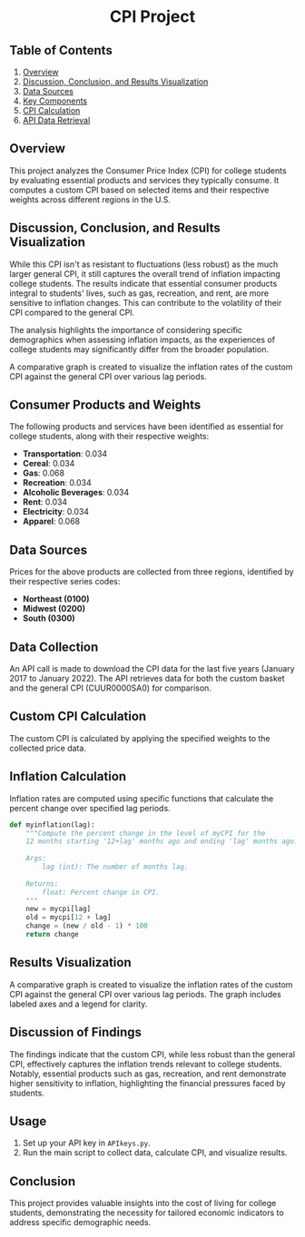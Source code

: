 # <p align="center">CPI Project</p>

## Table of Contents

1. [Overview](#overview)
2. [Discussion, Conclusion, and Results Visualization](#discussion-conclusion-and-results-visualization)
3. [Data Sources](#data-sources)
4. [Key Components](#key-components)
5. [CPI Calculation](#cpi-calculation)
6. [API Data Retrieval](#api-data-retrieval)

## Overview

This project analyzes the Consumer Price Index (CPI) for college students by evaluating essential products and services they typically consume. It computes a custom CPI based on selected items and their respective weights across different regions in the U.S.

## Discussion, Conclusion, and Results Visualization

While this CPI isn't as resistant to fluctuations (less robust) as the much larger general CPI, it still captures the overall trend of inflation impacting college students. The results indicate that essential consumer products integral to students' lives, such as gas, recreation, and rent, are more sensitive to inflation changes. This can contribute to the volatility of their CPI compared to the general CPI.

The analysis highlights the importance of considering specific demographics when assessing inflation impacts, as the experiences of college students may significantly differ from the broader population.

A comparative graph is created to visualize the inflation rates of the custom CPI against the general CPI over various lag periods.

## Consumer Products and Weights

The following products and services have been identified as essential for college students, along with their respective weights:

- **Transportation**: 0.034
- **Cereal**: 0.034
- **Gas**: 0.068
- **Recreation**: 0.034
- **Alcoholic Beverages**: 0.034
- **Rent**: 0.034
- **Electricity**: 0.034
- **Apparel**: 0.068

## Data Sources

Prices for the above products are collected from three regions, identified by their respective series codes:

- **Northeast (0100)**
- **Midwest (0200)**
- **South (0300)**

## Data Collection

An API call is made to download the CPI data for the last five years (January 2017 to January 2022). The API retrieves data for both the custom basket and the general CPI (CUUR0000SA0) for comparison.

## Custom CPI Calculation

The custom CPI is calculated by applying the specified weights to the collected price data.

## Inflation Calculation

Inflation rates are computed using specific functions that calculate the percent change over specified lag periods.
```python
def myinflation(lag):
    """Compute the percent change in the level of myCPI for the 
    12 months starting '12+lag' months ago and ending 'lag' months ago.
    
    Args:
        lag (int): The number of months lag.
    
    Returns:
        float: Percent change in CPI.
    """
    new = mycpi[lag]
    old = mycpi[12 + lag]
    change = (new / old - 1) * 100
    return change
```
## Results Visualization

A comparative graph is created to visualize the inflation rates of the custom CPI against the general CPI over various lag periods. The graph includes labeled axes and a legend for clarity.

## Discussion of Findings

The findings indicate that the custom CPI, while less robust than the general CPI, effectively captures the inflation trends relevant to college students. Notably, essential products such as gas, recreation, and rent demonstrate higher sensitivity to inflation, highlighting the financial pressures faced by students.

## Usage

1. Set up your API key in `APIkeys.py`.
2. Run the main script to collect data, calculate CPI, and visualize results.

## Conclusion

This project provides valuable insights into the cost of living for college students, demonstrating the necessity for tailored economic indicators to address specific demographic needs.

